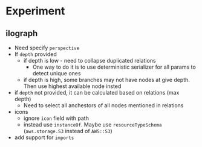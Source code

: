 # Experiment

## ilograph

- Need specify `perspective`
- If `depth` provided
  - if depth is low - need to collapse duplicated relations
    - One way to do it is to use deterministic serializer for all params to detect unique ones
  - if depth is high, some branches may not have nodes at give depth. Then use highest available node insted
- if `depth` not provided, it can be calculated based on relations (max depth)
  - Need to select all anchestors of all nodes mentioned in relations
- icons
  - ignore `icon` field with path
  - instead use `instanceOf`. Maybe use `resourceTypeSchema` (`aws.storage.S3` instead of `AWS::S3`)
- add support for `imports`
